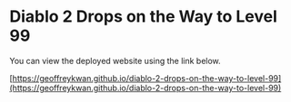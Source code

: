 # Diablo 2 Drops on the Way to Level 99

You can view the deployed website using the link below.

[https://geoffreykwan.github.io/diablo-2-drops-on-the-way-to-level-99](https://geoffreykwan.github.io/diablo-2-drops-on-the-way-to-level-99)
